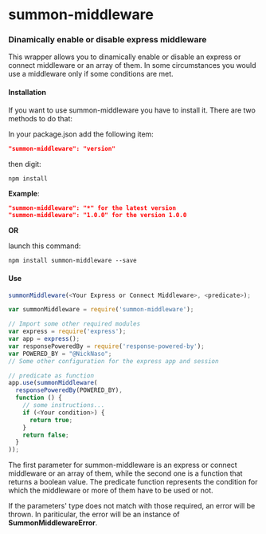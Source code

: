 # summon-middleware
### Dinamically enable or disable express middleware

This wrapper allows you to dinamically enable or disable an express or connect
middleware or an array of them.
In some circumstances you would use a middleware only if some conditions are
met.

#### Installation
If you want to use summon-middleware you have to install it.
There are two methods to do that:

In your package.json add the following item:
```json
"summon-middleware": "version"
```
then digit:
```console
npm install
```
**Example**:
```json
"summon-middleware": "*" for the latest version
"summon-middleware": "1.0.0" for the version 1.0.0
```

**OR**

launch this command:
```console
npm install summon-middleware --save
```
#### Use
```javascript
summonMiddleware(<Your Express or Connect Middleware>, <predicate>);
```

```javascript
var summonMiddleware = require('summon-middleware');

// Import some other required modules
var express = require('express');
var app = express();
var responsePoweredBy = require('response-powered-by');
var POWERED_BY = "@NickNaso";
// Some other configuration for the express app and session

// predicate as function
app.use(summonMiddleware(
  responsePoweredBy(POWERED_BY),
  function () {
    // some instructions...
    if (<Your condition>) {
      return true;
    }
    return false;
  }
));
```
The first parameter for summon-middleware is an express or connect middleware
or an array of them, while the second one is a function that returns a boolean
value. The predicate function represents the condition for which the middleware
or more of them have to be used or not.

If the parameters' type does not match with those required, an error will be
thrown. In pariticular, the error will be an
instance of **SummonMiddlewareError**.
